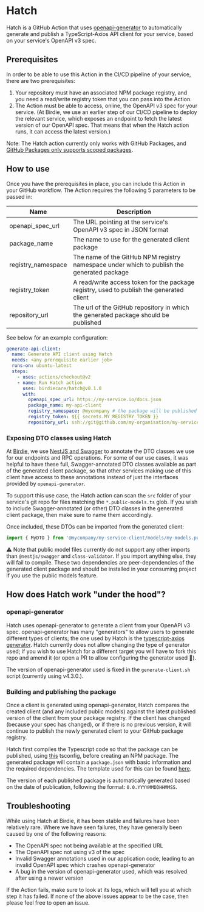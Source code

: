 # Hatch

Hatch is a GitHub Action that uses [openapi-generator](https://github.com/OpenAPITools/openapi-generator) to automatically generate and publish a TypeScript-Axios API client for your service, based on your service's OpenAPI v3 spec.

## Prerequisites

In order to be able to use this Action in the CI/CD pipeline of your service, there are two prerequisites:

1. Your repository must have an associated NPM package registry, and you need a read/write registry token that you can pass into the Action.
2. The Action must be able to access, online, the OpenAPI v3 spec for your service. (At Birdie, we use an earlier step of our CI/CD pipeline to deploy the relevant service, which exposes an endpoint to fetch the latest version of our OpenAPI spec. That means that when the Hatch action runs, it can access the latest version.)


Note: The Hatch action currently only works with GitHub Packages, and [GitHub Packages only supports scoped packages](https://docs.github.com/en/free-pro-team@latest/packages/using-github-packages-with-your-projects-ecosystem/configuring-npm-for-use-with-github-packages#publishing-a-package).

## How to use


Once you have the prerequisites in place, you can include this Action in your GitHub workflow. The Action requires the following 5 parameters to be passed in:

| Name               | Description                                                                                |
| ------------------ | ------------------------------------------------------------------------------------------ |
| openapi_spec_url   | The URL pointing at the service's OpenAPI v3 spec in JSON format                           |
| package_name       | The name to use for the generated client package                                           |
| registry_namespace | The name of the GitHub NPM registry namespace under which to publish the generated package |
| registry_token     | A read/write access token for the package registry, used to publish the generated client   |
| repository_url     | The url of the GitHub repository in which the generated package should be published        |

See below for an example configuration:

```yaml
generate-api-client:
  name: Generate API client using Hatch
  needs: <any prerequisite earlier job>
  runs-on: ubuntu-latest
  steps:
    - uses: actions/checkout@v2
    - name: Run Hatch action
      uses: birdiecare/hatch@v0.1.0 
      with:
        openapi_spec_url: https://my-service.io/docs.json
        package_name: my-api-client
        registry_namespace: @mycompany # the package will be published under @mycompany/my-api-client
        registry_token: ${{ secrets.MY_REGISTRY_TOKEN }}
        repository_url: ssh://git@github.com/my-organisation/my-service.git # the package will be published as part of this repo
```

### Exposing DTO classes using Hatch

At [Birdie](https://birdie.care), we use [NestJS and Swagger](https://docs.nestjs.com/openapi/introduction) to annotate the DTO classes we use for our endpoints and RPC operations. For some of our use cases, it was helpful to have these full, Swagger-annotated DTO classes available as part of the generated client package, so that other services making use of this client have access to these annotations instead of just the interfaces provided by `openapi-generator`.

To support this use case, the Hatch action can scan the `src` folder of your service's git repo for files matching the `*.public-models.ts` glob. If you wish to include Swagger-annotated (or other) DTO classes in the generated client package, then make sure to name them accordingly.

Once included, these DTOs can be imported from the generated client:


```ts
import { MyDTO } from '@mycompany/my-service-client/models/my-models.public-models';
```
⚠️  Note that public model files currently do not support any other imports than `@nestjs/swagger` and `class-validator`. If you import anything else, they will fail to compile. These two dependencies are peer-dependencies of the generated client package and should be installed in your consuming project if you use the public models feature.

## How does Hatch work "under the hood"?

### openapi-generator
Hatch uses openapi-generator to generate a client from your OpenAPI v3 spec. openapi-generator has many "generators" to allow users to generate different types of clients; the one used by Hatch is the [typescript-axios generator](https://openapi-generator.tech/docs/generators/typescript-axios). Hatch currently does not allow changing the type of generator used; if you wish to use Hatch for a different target you will have to fork this repo and amend it (or open a PR to allow configuring the generator used 🤩).

The version of openapi-generator used is fixed in the `generate-client.sh` script (currently using v4.3.0.).

### Building and publishing the package
Once a client is generated using openapi-generator, Hatch compares the created client (and any included public models) against the latest published version of the client from your package registry. If the client has changed (because your spec has changed), or if there is no previous version, it will continue to publish the newly generated client to your GitHub package registry.

Hatch first compiles the Typescript code so that the package can be published, using [this](templates/tsconfig.json) tsconfig, before creating an NPM package. The generated package will contain a `package.json` with basic information and the required dependencies. The template used for this can be found [here](templates/package.json.template). 

The version of each published package is automatically generated based on the date of publication, following the format: `0.0.YYYYMMDDHHMMSS`. 

## Troubleshooting

While using Hatch at Birdie, it has been stable and failures have been relatively rare. Where we have seen failures, they have generally been caused by one of the following reasons:

- The OpenAPI spec not being available at the specified URL
- The OpenAPI spec not using v3 of the spec
- Invalid Swagger annotations used in our application code, leading to an invalid OpenAPI spec which crashes openapi-generator
- A bug in the version of openapi-generator used, which was resolved after using a newer version

If the Action fails, make sure to look at its logs, which will tell you at which step it has failed. If none of the above issues appear to be the case, then please feel free to open an issue.
